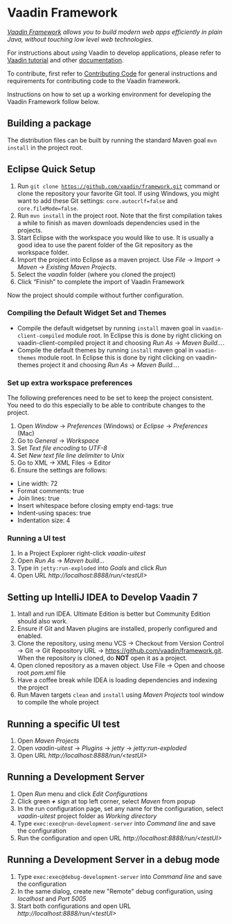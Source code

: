 # Vaadin Framework

*[Vaadin Framework](https://vaadin.com/framework) allows you to build modern web apps efficiently in plain Java, without touching low level web technologies.*

For instructions about _using_ Vaadin to develop applications, please refer to [Vaadin tutorial](https://vaadin.com/docs/-/part/framework/tutorial.html) and other [documentation](https://vaadin.com/docs/).

To contribute, first refer to [Contributing Code](https://github.com/vaadin/framework/blob/master/CONTRIBUTING.md)
for general instructions and requirements for contributing code to the Vaadin framework.

Instructions on how to set up a working environment for developing the Vaadin Framework follow below.

## Building a package

The distribution files can be built by running the standard Maven goal `mvn install` in the project root.

## Eclipse Quick Setup

1. Run
<code>git clone https://github.com/vaadin/framework.git</code>
command or clone the repository your favorite Git tool.
If using Windows, you might want to add these Git settings: `core.autocrlf=false` and `core.fileMode=false`.
1. Run <code>mvn install</code> in the project root.
Note that the first compilation takes a while to finish as maven downloads dependencies used in the projects.
1. Start Eclipse with the workspace you would like to use. It is usually a good idea to use the parent folder of the Git repository as the workspace folder.
1. Import the project into Eclipse as a maven project. Use *File* -> *Import* -> *Maven* -> *Existing Maven Projects*.
1. Select the *vaadin* folder (where you cloned the project)
1. Click “Finish” to complete the import of Vaadin Framework

Now the project should compile without further configuration.

### Compiling the Default Widget Set and Themes

* Compile the default widgetset by running <code>install</code> maven goal in `vaadin-client-compiled` module root.
In Eclipse this is done by right clicking on vaadin-client-compiled project it and choosing *Run As* -> *Maven Build...*.
* Compile the default themes by running <code>install</code> maven goal in `vaadin-themes` module root.
In Eclipse this is done by right clicking on vaadin-themes project it and choosing *Run As* -> *Maven Build...*.

### Set up extra workspace preferences

The following preferences need to be set to keep the project consistent. You need to do this especially to be able to contribute changes to the project.

1. Open *Window* -> *Preferences* (Windows) or *Eclipse* -> *Preferences* (Mac)
1. Go to *General* ->  *Workspace*
 1. Set *Text file encoding* to *UTF-8*
 1. Set *New text file line delimiter* to *Unix*
1. Go to XML -> XML Files -> Editor
 1. Ensure the settings are follows:
 
  * Line width: 72
  * Format comments: true
  * Join lines: true
  * Insert whitespace before closing empty end-tags: true
  * Indent-using spaces: true
  * Indentation size: 4


### Running a UI test

1. In a Project Explorer  right-click *vaadin-uitest*
1. Open *Run As* -> *Maven build...*
1. Type in <code>jetty:run-exploded</code> into *Goals* and click *Run*
1. Open URL *http://localhost:8888/run/&lt;testUI&gt;*

## Setting up IntelliJ IDEA to Develop Vaadin 7

1. Intall and run IDEA. Ultimate Edition is better but Community Edition should also work.
1. Ensure if Git and Maven plugins are installed, properly configured and enabled.
1. Clone the repository, using menu VCS -> Checkout from Version Control -> Git -> Git Repository URL -> https://github.com/vaadin/framework.git.
  When the repository is cloned, do **NOT** open it as a project.
1. Open cloned repository as a maven object. Use File -> Open and choose root _pom.xml_ file
1. Have a coffee break while IDEA is loading dependencies and indexing the project
1. Run Maven targets <code>clean</code> and <code>install</code> using *Maven Projects* tool window to compile the whole project

## Running a specific UI test

1. Open *Maven Projects*
1. Open *vaadin-uitest* -> *Plugins* -> *jetty* -> *jetty:run-exploded*
1. Open URL *http://localhost:8888/run/&lt;testUI&gt;*

## Running a Development Server

1. Open *Run* menu  and click *Edit Configurations*
1. Click green ***+*** sign at top left corner, select *Maven* from popup 
1. In the run configuration page, set any name for the configuration, select *vaadin-uitest* project folder as *Working directory*
1. Type <code>exec:exec@run-development-server</code> into *Command line* and save the configuration
1. Run the configuration and open URL *http://localhost:8888/run/&lt;testUI&gt;*

## Running a Development Server in a debug mode

1. Type <code>exec:exec@debug-development-server</code> into *Command line* and save the configuration
1. In the same dialog, create new "Remote" debug configuration, using *localhost* and *Port 5005* 
1. Start both configurations and open URL *http://localhost:8888/run/&lt;testUI&gt;*

